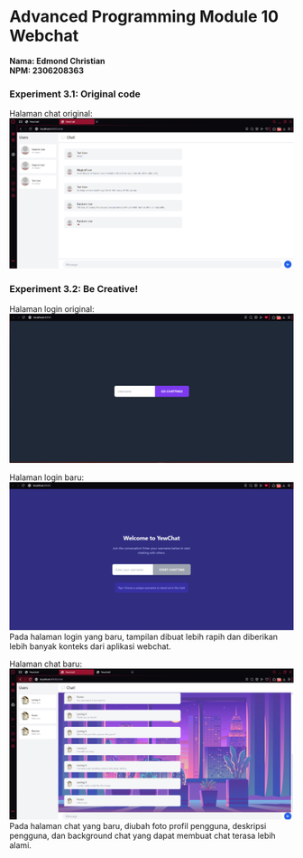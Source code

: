 # Advanced Programming Module 10 Webchat
**Nama: Edmond Christian**<br>
**NPM: 2306208363**

### Experiment 3.1: Original code
Halaman chat original:
![OriginalCode.png](OriginalCode.png)

### Experiment 3.2: Be Creative!
Halaman login original:
![LoginOld.png](LoginOld.png)

Halaman login baru:
![LoginNew.png](LoginNew.png)
Pada halaman login yang baru, tampilan dibuat lebih rapih dan diberikan lebih banyak konteks dari aplikasi webchat.

Halaman chat baru:
![ChatNew.png](ChatNew.png)
Pada halaman chat yang baru, diubah foto profil pengguna, deskripsi pengguna, dan background chat yang dapat membuat chat terasa lebih alami. 